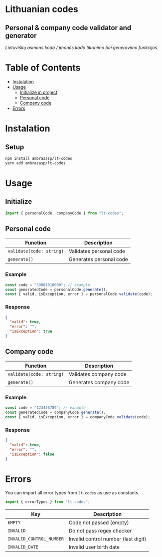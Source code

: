 # Lithuanian codes

## Personal & company code validator and generator

_Lietuviškų asmens kodo / įmonės kodo tikrinimo bei generavimo funkcijos_

# Table of Contents

- [Instalation](#instalation)
- [Usage](#usage)
  - [Initialize in project](#initialize)
  - [Personal code](#personal-code)
  - [Company code](#company-code)
- [Errors](#errors)

# Instalation

## Setup

```bash
npm install ambrazasp/lt-codes
yarn add ambrazasp/lt-codes
```

# Usage

## Initialize

```js
import { personalCode, companyCode } from "lt-codes";
```

## Personal code

| Function                 | Description             |
| ------------------------ | ----------------------- |
| `validate(code: string)` | Validates personal code |
| `generate()`             | Generates personal code |

### Example

```js
const code = "39001010000"; // example
const generatedCode = personalCode.generate();
const { valid, isException, error } = personalCode.validate(code);
```

### Response

```json
{
  "valid": true,
  "error": "",
  "isException": true
}
```

## Company code

| Function                 | Description            |
| ------------------------ | ---------------------- |
| `validate(code: string)` | Validates company code |
| `generate()`             | Generates company code |

### Example

```js
const code = "123456789"; // example
const generatedCode = companyCode.generate();
const { valid, isException, error } = companyCode.validate(code);
```

### Response

```json
{
  "valid": true,
  "error": "",
  "isException": false
}
```

# Errors

You can import all error types from `lt-codes` as use as constants.

```js
import { errorTypes } from "lt-codes";
```

| Key                      | Description                         |
| ------------------------ | ----------------------------------- |
| `EMPTY`                  | Code not passed (empty)             |
| `INVALID`                | Do not pass regex checker           |
| `INVALID_CONTROL_NUMBER` | Invalid control number (last digit) |
| `INVALID_DATE`           | Invalid user birth date             |
